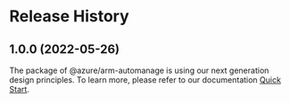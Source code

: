 # Release History
    
## 1.0.0 (2022-05-26)

The package of @azure/arm-automanage is using our next generation design principles. To learn more, please refer to our documentation [Quick Start](https://aka.ms/js-track2-quickstart).
